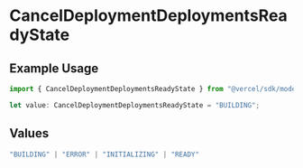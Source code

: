 # CancelDeploymentDeploymentsReadyState

## Example Usage

```typescript
import { CancelDeploymentDeploymentsReadyState } from "@vercel/sdk/models/operations/canceldeployment.js";

let value: CancelDeploymentDeploymentsReadyState = "BUILDING";
```

## Values

```typescript
"BUILDING" | "ERROR" | "INITIALIZING" | "READY"
```